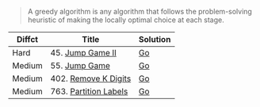 > A greedy algorithm is any algorithm that follows the problem-solving heuristic of making the locally optimal choice at each stage.

| Diffct  | Title                                                                         | Solution                          |
| ------- | ----------------------------------------------------------------------------- | ----------------------------------|
| Hard    | 45. [Jump Game II](https://leetcode.com/problems/jump-game-ii/)               |   [Go](45.jump-game-ii.go)              |
| Medium  | 55. [Jump Game](https://leetcode.com/problems/jump-game/)                     |   [Go](jump_game.go)              |
| Medium  | 402. [Remove K Digits](https://leetcode.com/problems/remove-k-digits/)        |   [Go](402.remove-k-digits.go)            |
| Medium  | 763. [Partition Labels](https://leetcode.com/problems/partition-labels/)      |   [Go](763.partition-labels.go)           |